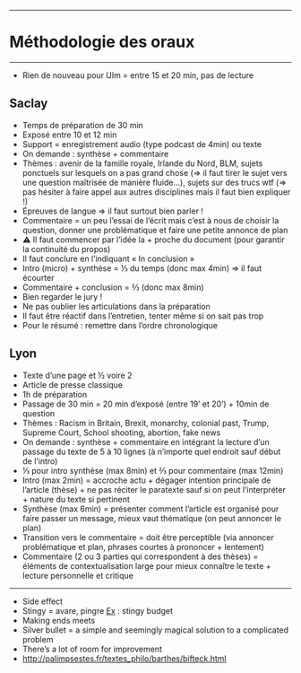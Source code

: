 ***
# Méthodologie des oraux
***
- Rien de nouveau pour Ulm = entre 15 et 20 min, pas de lecture 
## Saclay 

- Temps de préparation de 30 min 
- Exposé entre 10 et 12 min 
- Support = enregistrement audio (type podcast de 4min) ou texte 
- On demande : synthèse + commentaire 
- Thèmes : avenir de la famille royale, Irlande du Nord, BLM, sujets ponctuels sur lesquels on a pas grand chose (⇒ il faut tirer le sujet vers une question maîtrisée de manière fluide…), sujets sur des trucs wtf (⇒ pas hésiter à faire appel aux autres disciplines mais il faut bien expliquer !)
- Épreuves de langue ⇒ il faut surtout bien parler ! 
- Commentaire = un peu l’essai de l’écrit mais c’est à nous de choisir la question, donner une problématique et faire une petite annonce de plan 
- ⚠ Il faut commencer par l’idée la + proche du document (pour garantir la continuité du propos)
- Il faut conclure en l’indiquant « In conclusion »
- Intro (micro) + synthèse = ⅓ du temps (donc max 4min) ⇒ il faut écourter
- Commentaire + conclusion = ⅔ (donc max 8min) 
- Bien regarder le jury ! 
- Ne pas oublier les articulations dans la préparation 
- Il faut être réactif dans l’entretien, tenter même si on sait pas trop 
- Pour le résumé : remettre dans l’ordre chronologique 

## Lyon 

- Texte d’une page et ½ voire 2 
- Article de presse classique 
- 1h de préparation 
- Passage de 30 min = 20 min d’exposé (entre 19’ et 20’) + 10min de question 
- Thèmes : Racism in Britain, Brexit, monarchy, colonial past, Trump, Supreme Court, School shooting, abortion, fake news 
- On demande : synthèse + commentaire en intégrant la lecture d’un passage du texte de 5 à 10 lignes (à n’importe quel endroit sauf début de l’intro) 
- ⅓ pour intro synthèse (max 8min) et ⅔ pour commentaire (max 12min)  
- Intro (max 2min) = accroche actu + dégager intention principale de l’article (thèse) + ne pas réciter le paratexte sauf si on peut l’interpréter + nature du texte si pertinent 
- Synthèse (max 6min) = présenter comment l’article est organisé pour faire passer un message, mieux vaut thématique (on peut annoncer le plan)
- Transition vers le commentaire = doit être perceptible (via annoncer problématique et plan, phrases courtes à prononcer + lentement)
- Commentaire (2 ou 3 parties qui correspondent à des thèses) = éléments de contextualisation large pour mieux connaître le texte + lecture personnelle et critique 



***
- Side effect 
- Stingy = avare, pingre <u>Ex</u> : stingy budget 
- Making ends meets 
- Silver bullet = a simple and seemingly magical solution to a complicated problem
- There’s a lot of room for improvement 
- http://palimpsestes.fr/textes_philo/barthes/bifteck.html
